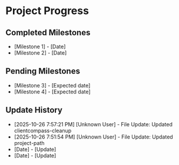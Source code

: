 # Project Progress

## Completed Milestones
- [Milestone 1] - [Date]
- [Milestone 2] - [Date]

## Pending Milestones
- [Milestone 3] - [Expected date]
- [Milestone 4] - [Expected date]

## Update History

- [2025-10-26 7:57:21 PM] [Unknown User] - File Update: Updated clientcompass-cleanup
- [2025-10-26 7:51:54 PM] [Unknown User] - File Update: Updated project-path
- [Date] - [Update]
- [Date] - [Update]
